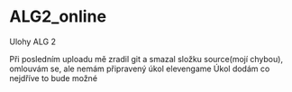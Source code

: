 # ALG2_online
Ulohy ALG 2

Při posledním uploadu mě zradil git a smazal složku source(mojí chybou), omlouvám se, ale nemám připravený úkol elevengame
Úkol dodám co nejdříve to bude možné
